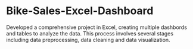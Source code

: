 # Bike-Sales-Excel-Dashboard
Developed a comprehensive project in Excel, creating multiple dashbords and tables to analyze the data. This process involves several stages including data preprocessing, data cleaning and data visualization.
